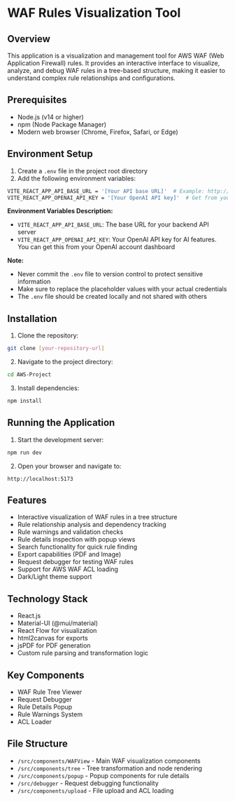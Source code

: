 # WAF Rules Visualization Tool

## Overview
This application is a visualization and management tool for AWS WAF (Web Application Firewall) rules. It provides an interactive interface to visualize, analyze, and debug WAF rules in a tree-based structure, making it easier to understand complex rule relationships and configurations.

## Prerequisites
- Node.js (v14 or higher)
- npm (Node Package Manager)
- Modern web browser (Chrome, Firefox, Safari, or Edge)

## Environment Setup
1. Create a `.env` file in the project root directory
2. Add the following environment variables:
```bash
VITE_REACT_APP_API_BASE_URL = '[Your API base URL]'  # Example: http://localhost:5000/api
VITE_REACT_APP_OPENAI_API_KEY = '[Your OpenAI API key]'  # Get from your OpenAI account
```

**Environment Variables Description:**
- `VITE_REACT_APP_API_BASE_URL`: The base URL for your backend API server
- `VITE_REACT_APP_OPENAI_API_KEY`: Your OpenAI API key for AI features. You can get this from your OpenAI account dashboard

**Note:** 
- Never commit the `.env` file to version control to protect sensitive information
- Make sure to replace the placeholder values with your actual credentials
- The `.env` file should be created locally and not shared with others

## Installation

1. Clone the repository:
```bash
git clone [your-repository-url]
```

2. Navigate to the project directory:
```bash
cd AWS-Project
```

3. Install dependencies:
```bash
npm install
```

## Running the Application

1. Start the development server:
```bash
npm run dev
```

2. Open your browser and navigate to:
```
http://localhost:5173
```

## Features
- Interactive visualization of WAF rules in a tree structure
- Rule relationship analysis and dependency tracking
- Rule warnings and validation checks
- Rule details inspection with popup views
- Search functionality for quick rule finding
- Export capabilities (PDF and Image)
- Request debugger for testing WAF rules
- Support for AWS WAF ACL loading
- Dark/Light theme support

## Technology Stack
- React.js
- Material-UI (@mui/material)
- React Flow for visualization
- html2canvas for exports
- jsPDF for PDF generation
- Custom rule parsing and transformation logic

## Key Components
- WAF Rule Tree Viewer
- Request Debugger
- Rule Details Popup
- Rule Warnings System
- ACL Loader

## File Structure
- `/src/components/WAFView` - Main WAF visualization components
- `/src/components/tree` - Tree transformation and node rendering
- `/src/components/popup` - Popup components for rule details
- `/src/debugger` - Request debugging functionality
- `/src/components/upload` - File upload and ACL loading